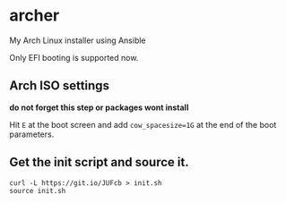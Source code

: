 # archer
My Arch Linux installer using Ansible

Only EFI booting is supported now.

## Arch ISO settings
**do not forget this step or packages wont install**

Hit `E` at the boot screen and add `cow_spacesize=1G` at the end of the boot parameters.

## Get the init script and source it.
```
curl -L https://git.io/JUFcb > init.sh
source init.sh
```
